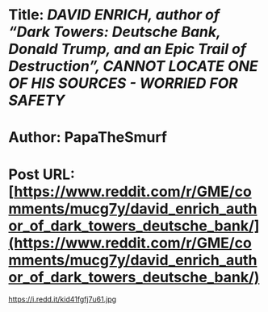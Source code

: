 # Title: ***DAVID ENRICH, author of “Dark Towers: Deutsche Bank, Donald Trump, and an Epic Trail of Destruction”, CANNOT LOCATE ONE OF HIS SOURCES - WORRIED FOR SAFETY***
# Author: PapaTheSmurf
# Post URL: [https://www.reddit.com/r/GME/comments/mucg7y/david_enrich_author_of_dark_towers_deutsche_bank/](https://www.reddit.com/r/GME/comments/mucg7y/david_enrich_author_of_dark_towers_deutsche_bank/)


https://i.redd.it/kid41fgfj7u61.jpg